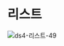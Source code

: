 # 리스트

![ds4-리스트-49](https://user-images.githubusercontent.com/68107000/95421974-6a0f1c00-0979-11eb-884e-ee3152cf0bb6.jpg)
